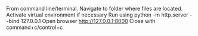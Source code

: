 From command line/terminal.
 Navigate to folder where files are located.
 Activate virtual environment if necessary
 Run using python -m http.server --bind 127.0.0.1
 Open browser http://127.0.0.1:8000
 Close with command+c/control+c
